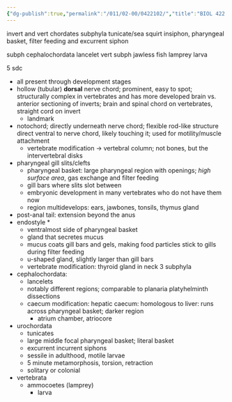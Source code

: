 ```yaml
---
{"dg-publish":true,"permalink":"/011/02-00/0422102/","title":"BIOL 422 — Lab (Section 2)","tags":["BIOL422"]}
---
```


invert and vert chordates
subphyla
tunicate/sea squirt
insiphon, pharyngeal basket, filter feeding and excurrent siphon

subph cephalochordata
lancelet
vert subph
jawless fish
lamprey larva

5 sdc
- all present through development stages
- hollow (tubular) **dorsal** nerve chord; prominent, easy to spot; structurally complex in vertebrates and has more developed brain vs. anterior sectioning of inverts; brain and spinal chord on vertebrates, straight cord on invert
	- landmark
- notochord; directly underneath nerve chord; flexible rod-like structure direct ventral to nerve chord, likely touching it; used for motility/muscle attachment
	- vertebrate modification → vertebral column; not bones, but the intervertebral disks
- pharyngeal gill slits/clefts
	- pharyngeal basket: large pharyngeal region with openings; *high surface area*, gas exchange and filter feeding
	- gill bars where slits slot between
	- embryonic development in many vertebrates who do not have them now
	- region multidevelops: ears, jawbones, tonsils, thymus gland
- post-anal tail: extension beyond the anus
- endostyle \*
	- ventralmost side of pharyngeal basket
	- gland that secretes mucus
	- mucus coats gill bars and gels, making food particles stick to gills during filter feeding
	- u-shaped gland, slightly larger than gill bars
	- vertebrate modification: thyroid gland in neck
3 subphyla
- cephalochordata:
	- lancelets
	- notably different regions; comparable to planaria platyhelminth dissections
	- caecum modification: hepatic caecum: homologous to liver: runs across pharyngeal basket; darker region
		- atrium chamber, atriocore
- urochordata
	- tunicates
	- large middle focal pharyngeal basket; literal basket
	- excurrent incurrent siphons
	- sessile in adulthood, motile larvae
	- 5 minute metamorphosis, torsion, retraction
	- solitary or colonial
- vertebrata
	- ammocoetes (lamprey)
		- larva